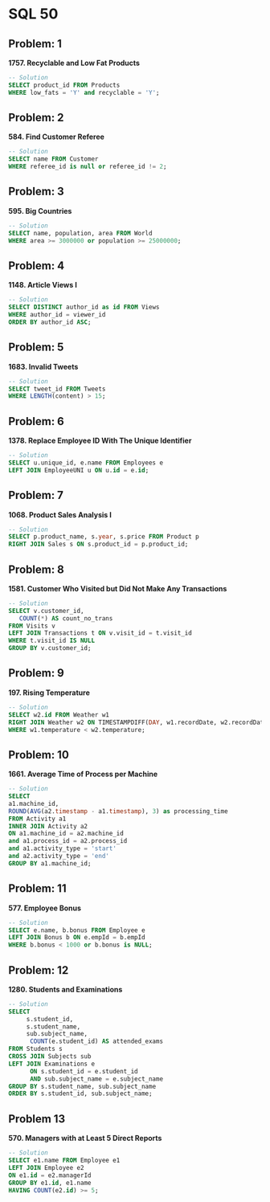 # SQL 50

## Problem: 1

**1757. Recyclable and Low Fat Products**

```sql
-- Solution
SELECT product_id FROM Products
WHERE low_fats = 'Y' and recyclable = 'Y';
```

## Problem: 2

**584. Find Customer Referee**

```sql
-- Solution
SELECT name FROM Customer
WHERE referee_id is null or referee_id != 2;
```

## Problem: 3

**595. Big Countries**

```sql
-- Solution
SELECT name, population, area FROM World
WHERE area >= 3000000 or population >= 25000000;
```

## Problem: 4

**1148. Article Views I**

```sql
-- Solution
SELECT DISTINCT author_id as id FROM Views
WHERE author_id = viewer_id
ORDER BY author_id ASC;
```

## Problem: 5

**1683. Invalid Tweets**

```sql
-- Solution
SELECT tweet_id FROM Tweets
WHERE LENGTH(content) > 15;
```

## Problem: 6

**1378. Replace Employee ID With The Unique Identifier**

```sql
-- Solution
SELECT u.unique_id, e.name FROM Employees e
LEFT JOIN EmployeeUNI u ON u.id = e.id;
```

## Problem: 7

**1068. Product Sales Analysis I**

```sql
-- Solution
SELECT p.product_name, s.year, s.price FROM Product p
RIGHT JOIN Sales s ON s.product_id = p.product_id;
```

## Problem: 8

**1581. Customer Who Visited but Did Not Make Any Transactions**

```sql
-- Solution
SELECT v.customer_id,
   COUNT(*) AS count_no_trans
FROM Visits v
LEFT JOIN Transactions t ON v.visit_id = t.visit_id
WHERE t.visit_id IS NULL
GROUP BY v.customer_id;
```

## Problem: 9

**197. Rising Temperature**

```sql
-- Solution
SELECT w2.id FROM Weather w1
RIGHT JOIN Weather w2 ON TIMESTAMPDIFF(DAY, w1.recordDate, w2.recordDate) = 1
WHERE w1.temperature < w2.temperature;
```

## Problem: 10

**1661. Average Time of Process per Machine**

```sql
-- Solution
SELECT
a1.machine_id,
ROUND(AVG(a2.timestamp - a1.timestamp), 3) as processing_time
FROM Activity a1
INNER JOIN Activity a2
ON a1.machine_id = a2.machine_id
and a1.process_id = a2.process_id
and a1.activity_type = 'start'
and a2.activity_type = 'end'
GROUP BY a1.machine_id;
```

## Problem: 11

**577. Employee Bonus**

```sql
-- Solution
SELECT e.name, b.bonus FROM Employee e
LEFT JOIN Bonus b ON e.empId = b.empId
WHERE b.bonus < 1000 or b.bonus is NULL;
```

## Problem: 12

**1280. Students and Examinations**

```sql
-- Solution
SELECT
     s.student_id,
     s.student_name,
     sub.subject_name,
      COUNT(e.student_id) AS attended_exams
FROM Students s
CROSS JOIN Subjects sub
LEFT JOIN Examinations e
      ON s.student_id = e.student_id
      AND sub.subject_name = e.subject_name
GROUP BY s.student_name, sub.subject_name
ORDER BY s.student_id, sub.subject_name;
```

## Problem 13

**570. Managers with at Least 5 Direct Reports**

```sql
-- Solution
SELECT e1.name FROM Employee e1
LEFT JOIN Employee e2
ON e1.id = e2.managerId
GROUP BY e1.id, e1.name
HAVING COUNT(e2.id) >= 5;
```

